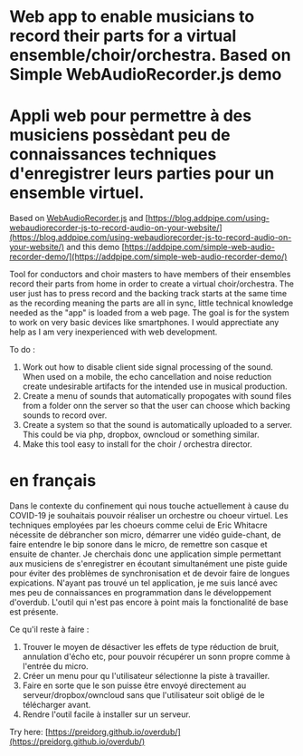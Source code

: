 # Web app to enable musicians to record their parts for a virtual ensemble/choir/orchestra.  Based on Simple WebAudioRecorder.js demo
# Appli web pour permettre à des musiciens possèdant peu de connaissances techniques d'enregistrer leurs parties pour un ensemble virtuel.   
Based on [WebAudioRecorder.js](https://github.com/higuma/web-audio-recorder-js) and [https://blog.addpipe.com/using-webaudiorecorder-js-to-record-audio-on-your-website/](https://blog.addpipe.com/using-webaudiorecorder-js-to-record-audio-on-your-website/) and this demo [https://addpipe.com/simple-web-audio-recorder-demo/](https://addpipe.com/simple-web-audio-recorder-demo/)

Tool for conductors and choir masters to have members of their ensembles record their parts from home in order to create a virtual choir/orchestra.  The user just has to press record and the backing track starts at the same time as the recording meaning the parts are all in sync, little technical knowledge needed as the "app" is loaded from a web page.  The goal is for the system to work on very basic devices like smartphones.  I would apprectiate any help as I am very inexperienced with web development.

To do :
1. Work out how to disable client side signal processing of the sound.  When used on a mobile, the echo cancellation and noise reduction create undesirable artifacts for the intended use in musical production.
2. Create a menu of sounds that automatically propogates with sound files from a folder onn the server so that the user can choose which backing sounds to record over.
3. Create a system so that the sound is automatically uploaded to a server.  This could be via php, dropbox, owncloud or something similar.
4. Make this tool easy to install for the choir / orchestra director.

# en français
Dans le contexte du confinement qui nous touche actuellement à cause du COVID-19 je souhaitais pouvoir réaliser un orchestre ou choeur virtuel.  Les techniques employées par les choeurs comme celui de Eric Whitacre nécessite de débrancher son micro, démarrer une vidéo guide-chant, de faire entendre le bip sonore dans le micro, de remettre son casque et ensuite de chanter.   Je cherchais donc une application simple permettant aux musiciens de s'enregistrer en écoutant simultanément une piste guide pour éviter des problèmes de synchronisation et de devoir faire de longues expications.  N'ayant pas trouvé un tel application, je me suis lancé avec mes peu de connaissances en programmation dans le développement d'overdub. L'outil qui n'est pas encore à point mais la fonctionalité de base est présente.   

Ce qu'il reste à faire :
1. Trouver le moyen de désactiver les effets de type réduction de bruit, annulation d'écho etc, pour pouvoir récupérer un sonn propre comme à l'entrée du micro. 
2. Créer un menu pour qu l'utilisateur sélectionne la piste à travailler.
3. Faire en sorte que le son puisse être envoyé directement au serveur/dropbox/owncloud sans que l'utilisateur soit obligé de le télécharger avant.
4. Rendre l'outil facile à installer sur un serveur.  



Try here: [https://preidorg.github.io/overdub/](https://preidorg.github.io/overdub/)

